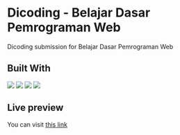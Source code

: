 # Dicoding - Belajar Dasar Pemrograman Web
Dicoding submission for Belajar Dasar Pemrograman Web

## Built With

![](https://img.shields.io/badge/HTML_5-E34F26?style=flat&logo=html5&logoColor=white)
![](https://img.shields.io/badge/CSS_3-1572B6?style=flat&logo=css3&logoColor=white)
![](https://img.shields.io/badge/JavaScript-323330?style=flat&logo=javascript&logoColor=F7DF1E)
![](https://img.shields.io/badge/Sublime_text-%23575757.svg?&style=flat&logo=sublime-text&logoColor=important)


## Live preview  
You can visit [this link](https://naufalix.github.io/dicoding-html/)
